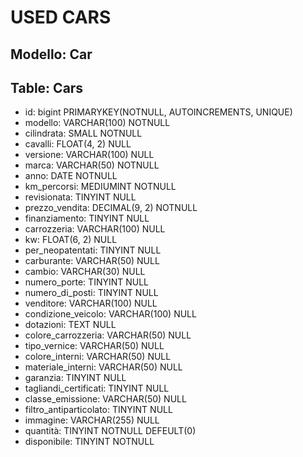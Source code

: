 # USED CARS

## Modello: Car

## Table: Cars

- id:                       bigint          PRIMARYKEY(NOTNULL, AUTOINCREMENTS, UNIQUE)
- modello:                  VARCHAR(100)    NOTNULL
- cilindrata:               SMALL           NOTNULL
- cavalli:                  FLOAT(4, 2)     NULL
- versione:                 VARCHAR(100)    NULL
- marca:                    VARCHAR(50)     NOTNULL
- anno:                     DATE            NOTNULL
- km_percorsi:              MEDIUMINT       NOTNULL
- revisionata:              TINYINT         NULL
- prezzo_vendita:           DECIMAL(9, 2)   NOTNULL
- finanziamento:            TINYINT         NULL
- carrozzeria:              VARCHAR(100)    NULL
- kw:                       FLOAT(6, 2)     NULL
- per_neopatentati:         TINYINT         NULL
- carburante:               VARCHAR(50)     NULL
- cambio:                   VARCHAR(30)     NULL
- numero_porte:             TINYINT         NULL
- numero_di_posti:          TINYINT         NULL
- venditore:                VARCHAR(100)    NULL
- condizione_veicolo:       VARCHAR(100)    NULL
- dotazioni:                TEXT            NULL
- colore_carrozzeria:       VARCHAR(50)     NULL
- tipo_vernice:             VARCHAR(50)     NULL
- colore_interni:           VARCHAR(50)     NULL
- materiale_interni:        VARCHAR(50)     NULL
- garanzia:                 TINYINT         NULL
- tagliandi_certificati:    TINYINT         NULL
- classe_emissione:         VARCHAR(50)     NULL
- filtro_antiparticolato:   TINYINT         NULL
- immagine:                 VARCHAR(255)    NULL
- quantità:                 TINYINT         NOTNULL DEFEULT(0)
- disponibile:              TINYINT         NOTNULL


